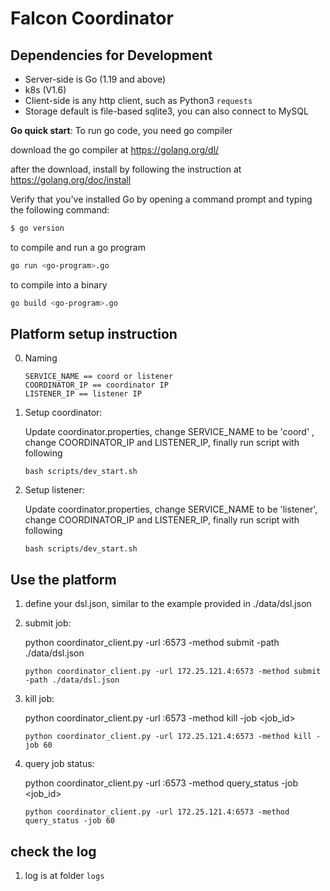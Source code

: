 # Falcon Coordinator

## Dependencies for Development

- Server-side is Go (1.19 and above)
- k8s (V1.6)
- Client-side is any http client, such as Python3 `requests`
- Storage default is file-based sqlite3, you can also connect to MySQL

**Go quick start**:
To run go code, you need go compiler

download the go compiler at https://golang.org/dl/

after the download, install by following the instruction at https://golang.org/doc/install

Verify that you've installed Go by opening a command prompt and typing the following command:
```sh
$ go version
```

to compile and run a go program
```sh
go run <go-program>.go
```

to compile into a binary
```sh
go build <go-program>.go
```


## Platform setup instruction

0. Naming

   ```
   SERVICE_NAME == coord or listener
   COORDINATOR_IP == coordinator IP
   LISTENER_IP == listener IP
   ```

1. Setup coordinator:
    
    Update coordinator.properties, 
    change SERVICE_NAME to be 'coord' , 
    change COORDINATOR_IP and LISTENER_IP, 
    finally run script with following
    
    ```
    bash scripts/dev_start.sh
    ```

2. Setup listener:
    
    Update coordinator.properties, 
    change SERVICE_NAME to be 'listener', 
    change COORDINATOR_IP and LISTENER_IP, 
    finally run script with following
    ```
    bash scripts/dev_start.sh
    ```
   
## Use the platform

1. define your dsl.json, similar to the example provided in ./data/dsl.json

2. submit job:
    
    python coordinator_client.py -url <ip address of coordinator>:6573 -method submit -path ./data/dsl.json
    
    ```
    python coordinator_client.py -url 172.25.121.4:6573 -method submit -path ./data/dsl.json
    ```


3. kill job:
    
    python coordinator_client.py -url <ip address of coordinator>:6573 -method kill -job <job_id>
    
    ```
    python coordinator_client.py -url 172.25.121.4:6573 -method kill -job 60
    ```

4. query job status:
    
    python coordinator_client.py -url <ip address of coordinator>:6573 -method query_status -job <job_id>
    
    ```
    python coordinator_client.py -url 172.25.121.4:6573 -method query_status -job 60
    ```

## check the log

1. log is at folder `logs`
